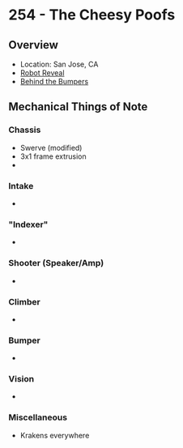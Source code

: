 # 254 - The Cheesy Poofs
## Overview
- Location: San Jose, CA
- [Robot Reveal]()
- [Behind the Bumpers](https://www.youtube.com/watch?v=IykJdvD_h7k)
## Mechanical Things of Note
### Chassis
- Swerve (modified)
- 3x1 frame extrusion
- 
### Intake
- 
### "Indexer"
- 
### Shooter (Speaker/Amp)
- 
### Climber
- 
### Bumper
- 
### Vision
- 
### Miscellaneous
- Krakens everywhere

